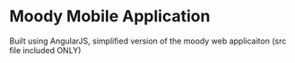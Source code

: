 # Moody Mobile Application 

Built using AngularJS, simplified version of the moody web applicaiton (src file included ONLY)
